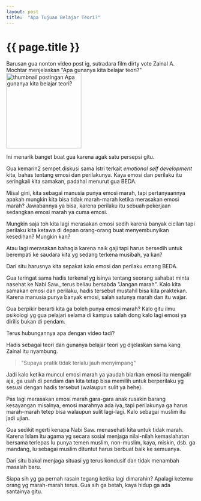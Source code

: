 ```yaml
---
layout: post
title:  "Apa Tujuan Belajar Teori?"
---
```


# {{ page.title }}

Barusan gua nonton video post ig, sutradara film dirty vote Zainal A. Mochtar menjelaskan "Apa gunanya kita belajar teori?"
[<img src="https://github.com/HiRahmatDev/coretan-hidup/assets/55150659/26a0efed-c435-4e23-b428-b61f5d842ecb" alt="thumbnail postingan Apa gunanya kita belajar teori?" style="width:200px;"/>](https://www.instagram.com/reel/C214WVjLDds/)

Ini menarik banget buat gua karena agak satu persepsi gitu.

Gua kemarin2 sempet diskusi sama Istri terkait _emotional self development_ kita, bahas tentang emosi dan perilakunya. Kaya emosi dan perilaku itu seringkali kita samakan, padahal menurut gua BEDA. 

Misal gini, kita sebagai manusia punya emosi marah, tapi pertanyaannya apakah mungkin kita bisa tidak marah-marah ketika merasakan emosi marah? Jawabannya ya bisa, karena perilaku itu sebuah pekerjaan sedangkan emosi marah ya cuma emosi.

Mungkin saja toh kita lagi merasakan emosi sedih karena banyak cicilan tapi perilaku kita ketawa di depan orang-orang buat menyembunyikan kesedihan? Mungkin kan?

Atau lagi merasakan bahagia karena naik gaji tapi harus bersedih untuk berempati ke saudara kita yg sedang terkena musibah, ya kan?

Dari situ harusnya kita sepakat kalo emosi dan perilaku emang BEDA.

Gua teringat sama hadis terkenal yg isinya tentang seorang sahabat minta nasehat ke Nabi Saw., terus beliau bersabda "Jangan marah". Kalo kita samakan emosi dan perilaku, hadis tersebut mustahil bisa kita praktekan. Karena manusia punya banyak emosi, salah satunya marah dan itu wajar.

Gua berpikir berarti kita ga boleh punya emosi marah? Kalo gitu ilmu psikologi yg gua pelajari selama di kampus salah dong kalo lagi emosi ya dirilis bukan di pendam.

Terus hubungannya apa dengan video tadi?

Hadis sebagai teori dan gunanya belajar teori yg dijelaskan sama kang Zainal itu nyambung.

> "Supaya pratik tidak terlalu jauh menyimpang"

Jadi kalo ketika muncul emosi marah ya yaudah biarkan emosi itu mengalir aja, ga usah di pendam dan kita tetap bisa memilih untuk berperilaku yg sesuai dengan hadis tersebut (walaupun sulit ya hehe).

Pas lagi merasakan emosi marah gara-gara anak rusakin barang kesayangan misalnya, emosi marahnya ada iya, tapi perilakunya ga harus marah-marah tetep bisa walaupun sulit lagi-lagi.
Kalo sebagai muslim itu jadi ujian.

Gua sedikit ngerti kenapa Nabi Saw. menasehati kita untuk tidak marah.
Karena Islam itu agama yg secara sosial menjaga nilai-nilah kemaslahatan bersama terlepas lu punya temen muslim, non-muslim, kaya, miskin, dsb. ga mandang, lu sebagai muslim dituntut harus berbuat baik ke semuanya.

Dari situ bakal menjaga situasi yg terus kondusif dan tidak menambah masalah baru.

Siapa sih yg ga pernah rasain tegang ketika lagi dimarahin? Apalagi ketemu orang yg marah-marah terus. Gua sih ga betah, kaya hidup ga ada santainya gitu.
